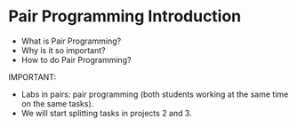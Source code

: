 

# Pair Programming Introduction


- What is Pair Programming?
- Why is it so important?
- How to do Pair Programming?


IMPORTANT:
- Labs in pairs: pair programming (both students working at the same time on the same tasks).
- We will start splitting tasks in projects 2 and 3.

